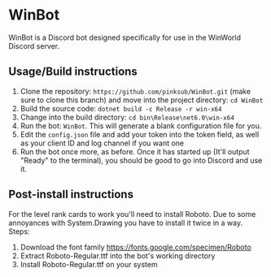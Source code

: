 # WinBot
WinBot is a Discord bot designed specifically for use in the WinWorld Discord server.

## Usage/Build instructions
1. Clone the repository: ``https://github.com/pinksub/WinBot.git`` (make sure to clone this branch) and move into the project directory: ``cd WinBot``
2. Build the source code: ``dotnet build -c Release -r win-x64``
3. Change into the build directory: ``cd bin\Release\net6.0\win-x64``
4. Run the bot: ``WinBot``. This will generate a blank configuration file for you.
5. Edit the ``config.json``  file and add your token into the token field, as well as your client ID and log channel if you want one
6. Run the bot once more, as before. Once it has started up (It'll output "Ready" to the terminal), you should be good to go into Discord and use it.

## Post-install instructions
For the level rank cards to work you'll need to install Roboto. Due to some annoyances with System.Drawing you have to install it twice in a way.
Steps:

1. Download the font family https://fonts.google.com/specimen/Roboto
2. Extract Roboto-Regular.ttf into the bot's working directory
3. Install Roboto-Regular.ttf on your system
